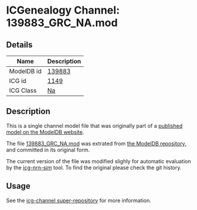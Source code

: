 # ICGenealogy Channel: 139883\_GRC\_NA.mod

## Details

Name | Description
---- | -----------
ModelDB id | [139883](http://senselab.med.yale.edu/ModelDB/ShowModel.cshtml?model=139883)
ICG id | [1149](http://icg.neurotheory.ox.ac.uk/channels/2/1149)
ICG Class | [Na](http://icg.neurotheory.ox.ac.uk/channels/2)

## Description

This is a single channel model file that was originally part of a [published model on the ModelDB website](http://senselab.med.yale.edu/ModelDB/ShowModel.cshtml?model=139883).


The file [139883\_GRC\_NA.mod](139883_GRC_NA.mod) was extrated from [the ModelDB repository](http://senselab.med.yale.edu/ModelDB/ShowModel.cshtml?model=139883), and committed in its original form.

The current version of the file was modified slighly for automatic evaluation by the [icg-nrn-sim](https://github.com/icgenealogy/icg-nrn-sim) tool. To find the original please check the git history.


## Usage

See the [icg-channel super-repository](https://github.com/icgenealogy/icg-channels) for more information.